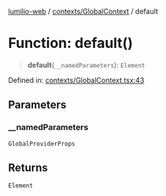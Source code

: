 [lumilio-web](../../../modules.md) / [contexts/GlobalContext](../index.md) / default

# Function: default()

> **default**(`__namedParameters`): `Element`

Defined in: [contexts/GlobalContext.tsx:43](https://github.com/EdwinZhanCN/Lumilio-Photos/blob/03970823ed92f529d8017eeae43ca1cadd7110c3/web/src/contexts/GlobalContext.tsx#L43)

## Parameters

### \_\_namedParameters

`GlobalProviderProps`

## Returns

`Element`

